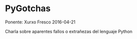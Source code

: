 # PyGotchas

Ponente: Xurxo Fresco
2016-04-21

Charla sobre aparentes fallos o extrañezas del lenguaje Python
